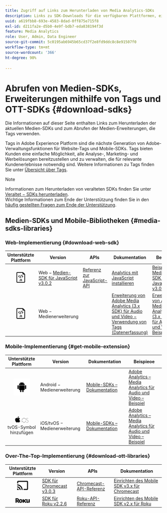 ```yaml
---
title: Zugriff auf Links zum Herunterladen von Media Analytics-SDKs
description: Links zu SDK-Downloads für die verfügbaren Plattformen, einschließlich Android, iOS, JavaScript, Chromecast und Roku.
uuid: a619fbb8-693e-4583-8dad-0ff875e715f8
exl-id: d211fa2e-d5b0-4e9f-bdb7-eda838194f3d
feature: Media Analytics
role: User, Admin, Data Engineer
source-git-commit: 5c0195ab6945b65cd37f2e8fd9ddc8c8e91507f0
workflow-type: tm+mt
source-wordcount: '366'
ht-degree: 90%

---
```


# Abrufen von Medien-SDKs, Erweiterungen mithilfe von Tags und OTT-SDKs {#download-sdks}

Die Informationen auf dieser Seite enthalten Links zum Herunterladen der aktuellen Medien-SDKs und zum Abrufen der Medien-Erweiterungen, die Tags verwenden.

Tags in Adobe Experience Platform sind die nächste Generation von Adobe-Verwaltungsfunktionen für Website-Tags und Mobile-SDKs. Tags bieten Kunden eine einfache Möglichkeit, alle Analyse-, Marketing- und Werbelösungen bereitzustellen und zu verwalten, die für relevante Kundenerlebnisse notwendig sind. Weitere Informationen zu Tags finden Sie unter [Übersicht über Tags](https://experienceleague.adobe.com/docs/platform-learn/data-collection/overview.html?lang=de).


>[!NOTE]
>
>Informationen zum Herunterladen von veralteten SDKs finden Sie unter [Veraltet − SDKs herunterladen](/help/legacy/legacy-download-sdks.md).<br>
>Wichtige Informationen zum Ende der Unterstützung finden Sie in den [häufig gestellten Fragen zum Ende der Unterstützung](/help/additional-resources/end-of-support-faqs.md).

## Medien-SDKs und Mobile-Bibliotheken {#media-sdks-libraries}

### Web-Implementierung {#download-web-sdk}

| Unterstützte Plattform | Version  |  APIs   |  Dokumentation  |  Beispiel  |
|:---:|---|---|---|---|
| ![JavaScript-Symbol](assets/javascript-icon.png) | Web − [Medien-SDK für JavaScript v3.0.2](https://github.com/Adobe-Marketing-Cloud/media-sdks/releases/tag/js-v3.0.2) | [Referenz zur JavaScript-API](https://adobe-marketing-cloud.github.io/media-sdks/reference/javascript_3x/index.html) | [Analytics mit JavaScript installieren](/help/implementation/media-sdk/setup/web-implementation.md) | [Beispiel des Medien-SDK für JavaScript v3.0.2](https://github.com/Adobe-Marketing-Cloud/media-sdks/tree/master/sdks/js/3.x) |
| ![JavaScript-Symbol](assets/javascript-icon.png) | Web − Medienerweiterung |  | [Erweiterung von Adobe Media Analytics (3.x SDK) für Audio und Video − Verwendung von Tags (Datenerfassung)](https://experienceleague.adobe.com/docs/experience-platform/tags/extensions/adobe/media-analytics-3x/overview.html?lang=de) | [Erweiterung von Adobe Media Analytics (3.x SDK) für Audio und Video – Beispiel](https://github.com/Adobe-Marketing-Cloud/media-sdks/tree/master/samples/launch/js/3.x) |

### Mobile-Implementierung {#get-mobile-extension}

| Unterstützte Plattform | Version  |  Dokumentation   |  Beispieoe  |
|:---:|---|---|---|
| ![Android-Symbol](assets/android-icon.png) | Android − Medienerweiterung | [Mobile-SDKs – Dokumentation](https://developer.adobe.com/client-sdks/documentation/adobe-media-analytics/) | [Adobe Analytics – Media Analytics für Audio und Video – Beispiel](https://github.com/Adobe-Marketing-Cloud/media-sdks/tree/master/samples/launch/mobile/android) |
| ![Apple iOS-Symbol ](assets/ios-icon.png)<br> tvOS-Symbol hinzufügen | iOS/tvOS − Medienerweiterung | [Mobile-SDKs – Dokumentation](https://developer.adobe.com/client-sdks/documentation/adobe-media-analytics/) | [Adobe Analytics – Media Analytics für Audio und Video – Beispiel](https://github.com/adobe/aepsdk-media-ios/tree/main/TestApp) |

### Over-The-Top-Implementierung {#download-ott-libraries}

| Unterstützte Plattform | Version  |  APIs   |  Dokumentation  |
|:---:|---|---|---|
| ![Chromecast-Symbol](assets/chromecast-icon.png) | [SDK für Chromecast v3.0.3](https://github.com/Adobe-Marketing-Cloud/media-sdks/releases/tag/chromecast-v3.0.3) | [Chromecast-API-Referenz](https://adobe-marketing-cloud.github.io/media-sdks/reference/chromecast/) | [Einrichten des Mobile SDK v3.x für Chromecast](/help/implementation/media-sdk/setup/set-up-chromecast.md) |
| ![Roku-Symbol](assets/roku-icon.png) | [SDK für Roku v2.2.6](https://github.com/Adobe-Marketing-Cloud/media-sdks/releases/tag/roku-v2.2.6) | [Roku-API-Referenz](/help/implementation/media-sdk/setup/set-up-roku.md) | [Einrichten des Mobile SDK v2.x für Roku](/help/implementation/media-sdk/setup/set-up-roku.md) |
